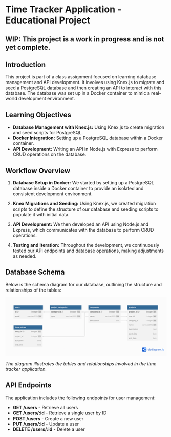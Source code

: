 # Time Tracker Application - Educational Project

## WIP: This project is a work in progress and is not yet complete.

## Introduction
This project is part of a class assignment focused on learning database management and API development. It involves using Knex.js to migrate and seed a PostgreSQL database and then creating an API to interact with this database. The database was set up in a Docker container to mimic a real-world development environment.

## Learning Objectives
- **Database Management with Knex.js:** Using Knex.js to create migration and seed scripts for PostgreSQL.
- **Docker Integration:** Setting up a PostgreSQL database within a Docker container.
- **API Development:** Writing an API in Node.js with Express to perform CRUD operations on the database.

## Workflow Overview
1. **Database Setup in Docker:** We started by setting up a PostgreSQL database inside a Docker container to provide an isolated and consistent development environment.

2. **Knex Migrations and Seeding:** Using Knex.js, we created migration scripts to define the structure of our database and seeding scripts to populate it with initial data.

3. **API Development:** We then developed an API using Node.js and Express, which communicates with the database to perform CRUD operations.

4. **Testing and Iteration:** Throughout the development, we continuously tested our API endpoints and database operations, making adjustments as needed.

## Database Schema
Below is the schema diagram for our database, outlining the structure and relationships of the tables:

![Database Schema](https://github.com/cwilliams001/sdi-blended-workshop-databases-scaffold/blob/master/media/db-diagram.png)

_The diagram illustrates the tables and relationships involved in the time tracker application._

## API Endpoints
The application includes the following endpoints for user management:

- **GET /users** - Retrieve all users
- **GET /users/:id** - Retrieve a single user by ID
- **POST /users** - Create a new user
- **PUT /users/:id** - Update a user
- **DELETE /users/:id** - Delete a user

